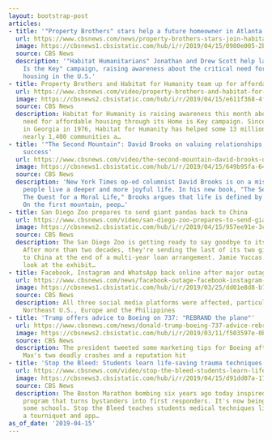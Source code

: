 ```yaml
---
layout: bootstrap-post
articles:
- title: '"Property Brothers" stars help a future homeowner in Atlanta'
  url: https://www.cbsnews.com/news/property-brothers-stars-join-habitat-for-humanity-to-help-a-future-homeowner-in-atlanta/
  image: https://cbsnews1.cbsistatic.com/hub/i/r/2019/04/15/0980e005-2b3b-4abe-81a6-681efb4dd10d/thumbnail/1200x630g2/2691a6b9e7014b66f41bee934196780d/property-brothers-krushetta-holt-habitat-for-humanity.jpg
  source: CBS News
  description: '"Habitat Humanitarians" Jonathan and Drew Scott help launch the "Home
    Is the Key" campaign, raising awareness about the critical need for affordable
    housing in the U.S.'
- title: Property Brothers and Habitat for Humanity team up for affordable housing
  url: https://www.cbsnews.com/video/property-brothers-and-habitat-for-humanity-team-up-for-affordable-housing/
  image: https://cbsnews2.cbsistatic.com/hub/i/r/2019/04/15/e611f368-4f12-4861-9281-1712bd90b87a/thumbnail/1200x630/54650a9f8513f843e2fa6f9f60897fca/0415-ctm-propertybrotherssurprise-crawford-1829250-640x360.jpg
  source: CBS News
  description: Habitat for Humanity is raising awareness this month about the critical
    need for affordable housing through its Home is Key campaign. Since it was founded
    in Georgia in 1976, Habitat for Humanity has helped some 13 million people in
    nearly 1,400 communities a…
- title: '"The Second Mountain": David Brooks on valuing relationships over personal
    success'
  url: https://www.cbsnews.com/video/the-second-mountain-david-brooks-on-valuing-relationships-over-personal-success/
  image: https://cbsnews1.cbsistatic.com/hub/i/r/2019/04/15/649b95fa-64d1-41d0-ad82-82fb0768e549/thumbnail/1200x630/a69531cbab7c13ce2bad9f582e9544f4/0415-ctm-thesecondmountainqa-brooks-1829233-640x360.jpg
  source: CBS News
  description: 'New York Times op-ed columnist David Brooks is on a mission to help
    people live a deeper and more joyful life. In his new book, "The Second Mountain:
    The Quest for a Moral Life," Brooks argues that life is defined by two mountains:
    On the first mountain, peop…'
- title: San Diego Zoo prepares to send giant pandas back to China
  url: https://www.cbsnews.com/video/san-diego-zoo-prepares-to-send-giant-pandas-back-to-china/
  image: https://cbsnews2.cbsistatic.com/hub/i/r/2019/04/15/957ee91e-3ce2-40cc-92cb-04bf8274f570/thumbnail/1200x630/89d21317c0333edfda95090701eaa75b/0415-ctm-pandasfarewell-yuccas-1829240-640x360.jpg
  source: CBS News
  description: The San Diego Zoo is getting ready to say goodbye to its giant pandas.
    After more than two decades, they're sending the last of its two giant pandas
    to China at the end of a multi-year loan arrangement. Jamie Yuccas got a behind-the-scenes
    look at the exhibit…
- title: Facebook, Instagram and WhatsApp back online after major outage
  url: https://www.cbsnews.com/news/facebook-outage-facebook-instagram-and-whatsapp-back-online/
  image: https://cbsnews1.cbsistatic.com/hub/i/r/2019/03/25/dd01e8d8-b74b-4758-b2d2-32f32b4c1316/thumbnail/1200x630/a5175a21aac9bc1b689d193dbf18e2ab/facebook-gettyimages-1125991908.jpg
  source: CBS News
  description: All three social media platforms were affected, particularly in the
    Northeast U.S., Europe and the Philippines
- title: 'Trump offers advice to Boeing on 737: "REBRAND the plane"'
  url: https://www.cbsnews.com/news/donald-trump-boeing-737-advice-rebrand-the-plane/
  image: https://cbsnews2.cbsistatic.com/hub/i/r/2019/03/11/f503597e-0b76-4305-9ea4-9b7fdd88c1d5/thumbnail/1200x630g2/57921ce6347ad32cd5b3fb1915588d86/2019-03-10t192424z-123839218-rc1beece36b0-rtrmadp-3-ethiopia-airplane-boeing.jpg
  source: CBS News
  description: The president tweeted some marketing tips for Boeing after the 737
    Max's two deadly crashes and a reputation hit
- title: 'Stop the Bleed: Students learn life-saving trauma techniques'
  url: https://www.cbsnews.com/video/stop-the-bleed-students-learn-life-saving-trauma-techniques/
  image: https://cbsnews3.cbsistatic.com/hub/i/r/2019/04/15/d91dd07a-1775-4971-a434-b00e498646d1/thumbnail/1200x630/e08c4a1f00fe9453648f5dbb11c45c29/0415-ctm-stopthebleed-dahler-1829226-640x360.jpg
  source: CBS News
  description: The Boston Marathon bombing six years ago today inspired a government-sponsored
    program that turns bystanders into first responders. It's now being taught at
    some schools. Stop the Bleed teaches students medical techniques like how to tie
    a tourniquet and app…
as_of_date: '2019-04-15'
---
```


